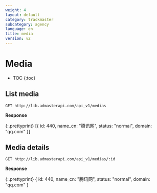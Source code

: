 ```yaml
---
weight: 4
layout: default
category: trackmaster
subcategory: agency
language: en
title: media
version: v2
---
```


# Media

* TOC
{:toc}

## List media

    GET http://lib.admasterapi.com/api_v1/medias


**Response**

{:.prettyprint}
    [{
        id: 440,
        name_cn: "腾讯网",
        status: "normal",
        domain: "qq.com"
    }]
    


## Media details

    GET http://lib.admasterapi.com/api_v1/medias/:id

**Response**

{:.prettyprint}
    {
        id: 440,
        name_cn: "腾讯网",
        status: "normal",
        domain: "qq.com"
    }